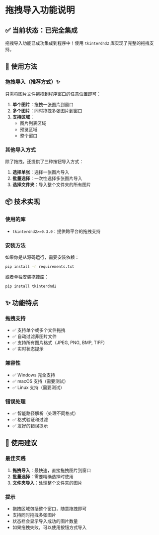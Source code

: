 # 拖拽导入功能说明

## ✅ 当前状态：已完全集成

拖拽导入功能已成功集成到程序中！使用 `tkinterdnd2` 库实现了完整的拖拽支持。

## 🎉 使用方法

### 拖拽导入（推荐方式）✨

只需将图片文件拖拽到程序窗口的任意位置即可：

1. **单个图片**：拖拽一张图片到窗口
2. **多个图片**：同时拖拽多张图片到窗口
3. **支持区域**：
   - 图片列表区域
   - 预览区域
   - 整个窗口

### 其他导入方式

除了拖拽，还提供了三种按钮导入方式：

1. **选择单张**：选择一张图片导入
2. **批量选择**：一次性选择多张图片导入
3. **选择文件夹**：导入整个文件夹的所有图片

## 📦 技术实现

### 使用的库

- `tkinterdnd2>=0.3.0`：提供跨平台的拖拽支持

### 安装方法

如果你是从源码运行，需要安装依赖：

```bash
pip install -r requirements.txt
```

或者单独安装拖拽库：

```bash
pip install tkinterdnd2
```

## ✨ 功能特点

### 拖拽支持
- ✅ 支持单个或多个文件拖拽
- ✅ 自动过滤非图片文件
- ✅ 支持所有图片格式（JPEG, PNG, BMP, TIFF）
- ✅ 实时状态提示

### 兼容性
- ✅ Windows 完全支持
- ✅ macOS 支持（需要测试）
- ✅ Linux 支持（需要测试）

### 错误处理
- ✅ 智能路径解析（处理不同格式）
- ✅ 格式验证和过滤
- ✅ 友好的错误提示

## 🎯 使用建议

### 最佳实践

1. **拖拽导入**：最快速，直接拖拽图片到窗口
2. **批量选择**：需要精确选择时使用
3. **文件夹导入**：处理整个文件夹的图片

### 提示

- 拖拽区域包括整个窗口，随意拖拽即可
- 支持同时拖拽多张图片
- 状态栏会显示导入成功的图片数量
- 如果拖拽失败，可以使用按钮方式导入



